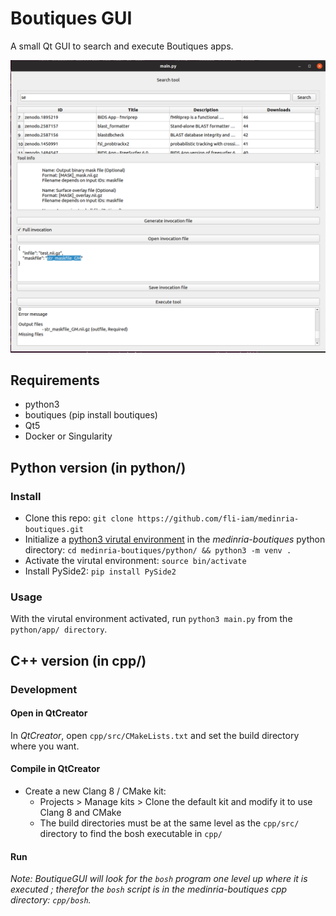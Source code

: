 # Boutiques GUI

A small Qt GUI to search and execute Boutiques apps.

![Boutique Screenshot](boutiques-gui.png)

## Requirements

 - python3
 - boutiques (pip install boutiques)
 - Qt5
 - Docker or Singularity

## Python version (in python/)

### Install

 - Clone this repo: `git clone https://github.com/fli-iam/medinria-boutiques.git`
 - Initialize a [python3 virutal environment](https://docs.python.org/3/library/venv.html) in the *medinria-boutiques* python directory: `cd medinria-boutiques/python/ && python3 -m venv .`
 - Activate the virutal environment: `source bin/activate`
 - Install PySide2: `pip install PySide2`

### Usage

With the virutal environment activated, run `python3 main.py` from the `python/app/ directory`.

## C++ version (in cpp/)

### Development

#### Open in QtCreator

In *QtCreator*, open `cpp/src/CMakeLists.txt` and set the build directory where you want.

#### Compile in QtCreator

 - Create a new Clang 8 / CMake kit: 
   - Projects > Manage kits > Clone the default kit and modify it to use Clang 8 and CMake
   - The build directories must be at the same level as the `cpp/src/` directory to find the bosh executable in `cpp/`

#### Run

*Note: BoutiqueGUI will look for the `bosh` program one level up where it is executed ; 
therefor the `bosh` script is in the *medinria-boutiques* cpp directory: `cpp/bosh`.*